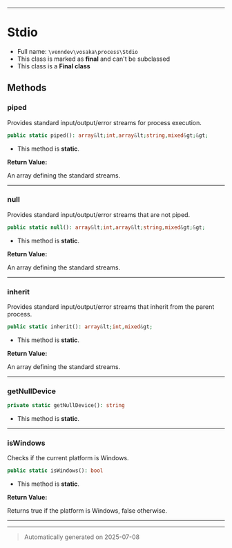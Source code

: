 ***

# Stdio





* Full name: `\venndev\vosaka\process\Stdio`
* This class is marked as **final** and can't be subclassed
* This class is a **Final class**




## Methods


### piped

Provides standard input/output/error streams for process execution.

```php
public static piped(): array&lt;int,array&lt;string,mixed&gt;&gt;
```



* This method is **static**.





**Return Value:**

An array defining the standard streams.




***

### null

Provides standard input/output/error streams that are not piped.

```php
public static null(): array&lt;int,array&lt;string,mixed&gt;&gt;
```



* This method is **static**.





**Return Value:**

An array defining the standard streams.




***

### inherit

Provides standard input/output/error streams that inherit from the parent process.

```php
public static inherit(): array&lt;int,mixed&gt;
```



* This method is **static**.





**Return Value:**

An array defining the standard streams.




***

### getNullDevice



```php
private static getNullDevice(): string
```



* This method is **static**.








***

### isWindows

Checks if the current platform is Windows.

```php
public static isWindows(): bool
```



* This method is **static**.





**Return Value:**

Returns true if the platform is Windows, false otherwise.




***


***
> Automatically generated on 2025-07-08

